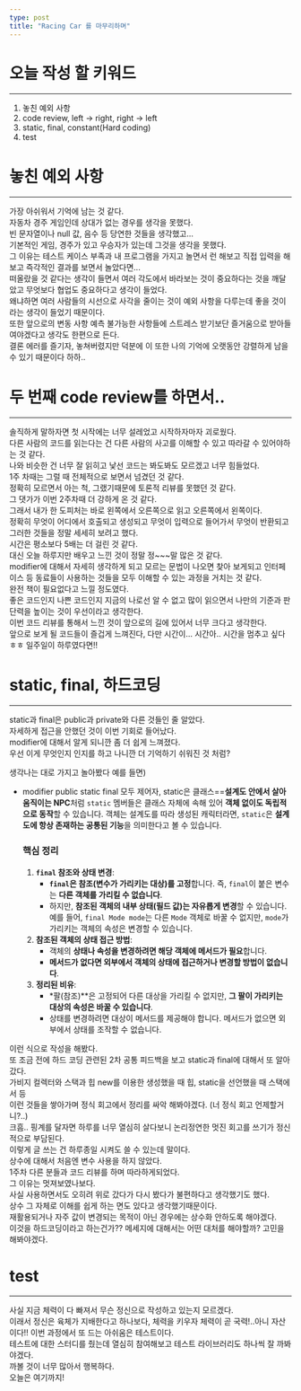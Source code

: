 ```yaml
---
type: post
title: "Racing Car 를 마무리하며"
---
```


# 오늘 작성 할 키워드

---
1. 놓친 예외 사항
2. code review, left -> right, right -> left
3. static, final, constant(Hard coding)
4. test

# 놓친 예외 사항

---
가장 아쉬워서 기억에 남는 것 같다.  
자동차 경주 게임인데 상대가 없는 경우를 생각을 못했다.  
빈 문자열이나 null 값, 음수 등 당연한 것들을 생각했고...  
기본적인 게임, 경주가 있고 우승자가 있는데 그것을 생각을 못했다.  
그 이유는 테스트 케이스 부족과 내 프로그램을 가지고 놀면서 런 해보고 직접 입력을 해보고 즉각적인 결과를 보면서 놀았다면...  
떠올랐을 것 같다는 생각이 들면서 여러 각도에서 바라보는 것이 중요하다는 것을 깨달았고 무엇보다 협업도 중요하다고 생각이 들었다.  
왜냐하면 여러 사람들의 시선으로 사각을 줄이는 것이 예외 사항을 다루는데 좋을 것이라는 생각이 들었기 때문이다.  
또한 앞으로의 변동 사항 예측 불가능한 사항들에 스트레스 받기보단 즐거움으로 받아들여야겠다고 생각도 한편으로 든다.  
결론 에러를 즐기자, 놓쳐버렸지만 덕분에 이 또한 나의 기억에 오랫동안 강렬하게 남을 수 있기 때문이다 하하..  

# 두 번째 code review를 하면서..

---
솔직하게 말하자면 첫 시작에는 너무 설레었고 시작하자마자 괴로웠다.  
다른 사람의 코드를 읽는다는 건 다른 사람의 사고를 이해할 수 있고 따라갈 수 있어야하는 것 같다.  
나와 비슷한 건 너무 잘 읽히고 낯선 코드는 봐도봐도 모르겠고 너무 힘들었다.  
1주 차때는 그럴 때 전체적으로 보면서 넘겼던 것 같다.  
정확히 모르면서 아는 척, 그랬기때문에 토론적 리뷰를 못했던 것 같다.  
그 댓가가 이번 2주차때 더 강하게 온 것 같다.  
그래서 내가 한 도피처는 바로 왼쪽에서 오른쪽으로 읽고 오른쪽에서 왼쪽이다.  
정확히 무엇이 어디에서 호출되고 생성되고 무엇이 입력으로 들어가서 무엇이 반환되고 그러한 것들을 정말 세세히 보려고 했다.  
시간은 평소보다 5배는 더 걸린 것 같다.  
대신 오늘 하루지만 배우고 느낀 것이 정말 정~~~말 많은 것 같다.  
modifier에 대해서 자세히 생각하게 되고 모르는 문법이 나오면 찾아 보게되고 인터페이스 등 동료들이 사용하는 것들을 모두 이해할 수 있는 과정을 거치는 것 같다.  
완전 책이 필요없다고 느낄 정도였다.  
좋은 코드인지 나쁜 코드인지 지금의 나로선 알 수 없고 많이 읽으면서 나만의 기준과 판단력을 높이는 것이 우선이라고 생각한다.  
이번 코드 리뷰를 통해서 느낀 것이 앞으로의 길에 있어서 너무 크다고 생각한다.  
앞으로 보게 될 코드들이 즐겁게 느껴진다, 다만 시간이... 시간아.. 시간을 멈추고 싶다 ㅎㅎ 일주일이 하루였다면!!  

# static, final, 하드코딩

---
static과 final은 public과 private와 다른 것들인 줄 알았다.  
자세하게 접근을 안했던 것이 이번 기회로 들어났다.  
modifier에 대해서 알게 되니깐 좀 더 쉽게 느껴졌다.  
우선 이게 무엇인지 인지를 하고 나니깐 더 기억하기 쉬워진 것 처럼?  

생각나는 대로 가지고 놀아봤다 예를 들면)
- modifier public static final 모두 제어자, static은 클래스==**설계도 안에서 살아 움직이는 NPC**처럼 `static` 멤버들은 클래스 자체에 속해 있어 **객체 없이도 독립적으로 동작**할 수 있습니다. 객체는 설계도를 따라 생성된 캐릭터라면, `static`은 **설계도에 항상 존재하는 공통된 기능**을 의미한다고 볼 수 있습니다.
    
    ### 핵심 정리
    
    1. **`final` 참조와 상태 변경**:
        - **`final`은 참조(변수가 가리키는 대상)를 고정**합니다. 즉, `final`이 붙은 변수는 **다른 객체를 가리킬 수 없습니다**.
        - 하지만, **참조된 객체의 내부 상태(필드 값)는 자유롭게 변경**할 수 있습니다. 예를 들어, `final Mode mode`는 다른 `Mode` 객체로 바꿀 수 없지만, `mode`가 가리키는 객체의 속성은 변경할 수 있습니다.
    2. **참조된 객체의 상태 접근 방법**:
        - 객체의 **상태나 속성을 변경하려면 해당 객체에 메서드가 필요**합니다.
        - **메서드가 없다면 외부에서 객체의 상태에 접근하거나 변경할 방법이 없습니다**.
    3. **정리된 비유**:
        - *팔(참조)**은 고정되어 다른 대상을 가리킬 수 없지만, **그 팔이 가리키는 대상의 속성은 바꿀 수 있습니다**.
        - 상태를 변경하려면 대상이 메서드를 제공해야 합니다. 메서드가 없으면 외부에서 상태를 조작할 수 없습니다.

이런 식으로 작성을 해봤다.  
또 조금 전에 하드 코딩 관련된 2차 공통 피드백을 보고 static과 final에 대해서 또 알아갔다.  
가비지 컬렉터와 스택과 힙 new를 이용한 생성했을 때 힙, static을 선언했을 때 스택에서 등  
이런 것들을 쌓아가며 정식 회고에서 정리를 싸악 해봐야겠다. (너 정식 회고 언제할거니?..)  
크흠.. 핑계를 달자면 하루를 너무 열심히 살다보니 논리정연한 멋진 회고를 쓰기가 정신적으로 부담된다.  
이렇게 글 쓰는 건 하루종일 시켜도 쓸 수 있는데 말이다.  
상수에 대해서 처음엔 변수 사용을 하지 않았다.  
1주차 다른 분들과 코드 리뷰를 하며 따라하게되었다.  
그 이유는 멋져보였나보다.  
사실 사용하면서도 오히려 위로 갔다가 다시 봤다가 불편하다고 생각했기도 했다.  
상수 그 자체로 이해를 쉽게 하는 면도 있다고 생각했기때문이다.  
재활용되거나 자주 값이 변경되는 목적이 아닌 경우에는 상수화 안하도록 해야겠다.  
이것을 하드코딩이라고 하는건가?? 메세지에 대해서는 어떤 대처를 해야할까? 고민을 해봐야겠다.  

# test

---
사실 지금 체력이 다 빠져서 무슨 정신으로 작성하고 있는지 모르겠다.  
이래서 정신은 육체가 지배한다고 하나보다, 체력을 키우자 체력이 곧 국력!..아니 자산이다!!
이번 과정에서 또 드는 아쉬움은 테스트이다.  
테스트에 대한 스터디를 줬는데 열심히 참여해보고 테스트 라이브러리도 하나씩 잘 까봐야겠다.  
까볼 것이 너무 많아서 행복하다.  
오늘은 여기까지!
